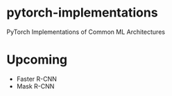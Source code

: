 # pytorch-implementations
PyTorch Implementations of Common ML Architectures

# Upcoming

- Faster R-CNN
- Mask R-CNN


  
